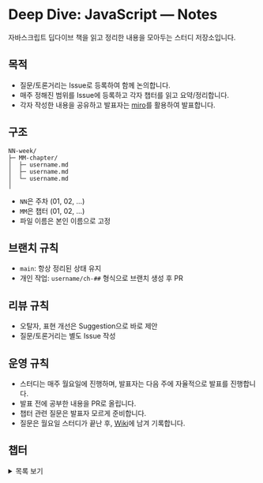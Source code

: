 # Deep Dive: JavaScript — Notes

자바스크립트 딥다이브 책을 읽고 정리한 내용을 모아두는 스터디 저장소입니다.

## 목적

- 질문/토론거리는 Issue로 등록하여 함께 논의합니다.
- 매주 정해진 범위를 Issue에 등록하고 각자 챕터를 읽고 요약/정리합니다.
- 각자 작성한 내용을 공유하고 발표자는 [miro](https://miro.com/app/board/uXjVJJjEaDQ=/?share_link_id=945163453782)를 활용하여 발표합니다.

## 구조

```plaintext
NN-week/
├─ MM-chapter/
│  ├─ username.md
│  ├─ username.md
│  └─ username.md
│
```

- `NN`은 주차 (01, 02, …)
- `MM`은 챕터 (01, 02, …)
- 파일 이름은 본인 이름으로 고정

## 브랜치 규칙

- `main`: 항상 정리된 상태 유지
- 개인 작업: `username/ch-##` 형식으로 브랜치 생성 후 PR

## 리뷰 규칙

- 오탈자, 표현 개선은 Suggestion으로 바로 제안
- 질문/토론거리는 별도 Issue 작성

## 운영 규칙

- 스터디는 매주 월요일에 진행하며, 발표자는 다음 주에 자율적으로 발표를 진행합니다.
- 발표 전에 공부한 내용을 PR로 올립니다.
- 챕터 관련 질문은 발표자 모르게 준비합니다.
- 질문은 월요일 스터디가 끝난 후, [Wiki](https://github.com/DeepDive-JS/deep-dive-js-notes/wiki)에 남겨 기록합니다.

## 챕터

<details>
  <summary>목록 보기</summary>

- ~~01장 프로그래밍~~
- ~~02장 자바스크립트란~~
- ~~03장 자바스크립트 개발 환경과 실행 방법~~
- ~~04장 변수~~
- ~~05장 표현식과 문~~
- ~~06장 데이터 타입~~
- ~~07장 연산자~~
- ~~08장 제어문~~
- 09장 타입 변환과 단축 평가
- 10장 객체 리터럴
- 11장 원시 값과 객체의 비교
- 12장 함수
- 13장 스코프
- 14장 전역 변수의 문제점
- 15장 let, const 키워드와 블록 레벨 스코프
- 18장 함수와 일급 객체
- 19장 프로토타입
- 21장 빌트인 객체
- 22장 this
- 23장 실행 컨텍스트
- 24장 클로저
- 25장 클래스
- 26장 ES6 함수의 추가 기능
- 27장 배열
- 35장 스프레드 문법
- 36장 디스트럭처링 할당
- 38장 브라우저의 렌더링 과정
- 39장 DOM
- 40장 이벤트
- 41장 타이머
- 42장 비동기 프로그래밍
- 45장 프로미스
- 47장 에러 처리
- 48장 모듈

</details>
